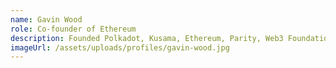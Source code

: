 ```yaml
---
name: Gavin Wood
role: Co-founder of Ethereum
description: Founded Polkadot, Kusama, Ethereum, Parity, Web3 Foundation. Building Polkadot. All things Web 3.0
imageUrl: /assets/uploads/profiles/gavin-wood.jpg
---
```

